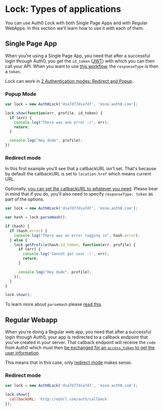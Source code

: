 # Lock: Types of applications

You can use Auth0 Lock with both Single Page Apps and with Regular WebApps. In this section we'll learn how to use it with each of them.

## Single Page App

When you're using a Single Page App, you need that after a successful login through Auth0, you get the `id_token` ([JWT](/jwt)) with which you can then call your API. When you want to use [this workflow](/sequence-diagrams), the `responseType` is then a `token`.

Lock can work in [2 Authentication modes: Redirect and Popup](/libraries/lock/authentication-modes).

### Popup Mode

````js
var lock = new Auth0Lock('dsa7d77dsa7d7', 'mine.auth0.com');

lock.show(function(err, profile, id_token) {
  if (err) {
    console.log("There was ane error :/", err);
    return;
  }

  console.log("Hey dude", profile);
})
````
### Redirect mode

In this first example you'll see that a callbackURL isn't set. That's because by default the callbackURL is set to `location.href` which means current URL.

Optionally, [you can set the callbackURL to whatever you need](/libraries/lock/customization#callbackurl-string). Please bear in mind that if you do, you'll also need to specify `responseType: token` as part of the options.

````js
var lock = new Auth0Lock('dsa7d77dsa7d7', 'mine.auth0.com');

var hash = lock.parseHash();

if (hash) {
  if (hash.error) {
    console.log("There was an error logging in", hash.error);
  } else {
    lock.getProfile(hash.id_token, function(err, profile) {
      if (err) {
        console.log('Cannot get user :(', err);
        return;
      }

      console.log("Hey dude", profile);
    });
  }
}

lock.show();
````

To learn more about `parseHash` please [read this](https://github.com/auth0/auth0.js#redirect-mode).

## Regular Webapp

When you're doing a Regular web app, you need that after a successful login through Auth0, your app is redirected to a callback endpoint that you've created in your server. That callback endpoint will receive the `code` from Auth0 which must then [be exchanged for an `access_token` to get the user information](/protocols#4).

This means that in this case, only [redirect mode](/libraries/lock/authentication-modes#redirect-mode) makes sense.

### Redirect mode

```js
var lock = new Auth0Lock('dsa7d77dsa7d7', 'mine.auth0.com');

lock.show({
  callbackURL: 'http://myUrl.com/auth/callback'
});
```
